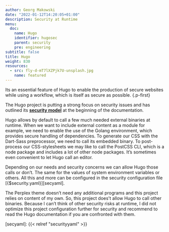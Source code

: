 ```yaml
---
author: Georg Makowski
date: "2022-01-12T14:20:05+01:00"
description: Security at Runtime
menu:
  doc:
    name: Hugo
    identifier: hugosec
    parent: security
    pre: engineering
subtitle: false
title: Hugo
weight: 830
resources:
  - src: fly-d-mT7lXZPjk7U-unsplash.jpg
    name: featured
---
```


Its an essential feature of Hugo to enable the production of secure websites while using a workflow, which is itself as secure as possible.
{.p-first} <!--more-->

The Hugo project is putting a strong focus on security issues and has outlined its [**security model**][hugo] at the beginning of the documentation.

Hugo allows by default to call a few much needed external binaries at runtime. When we want to include external content as a module for example, we need to enable the use of the Golang environment, which provides secure handling of dependencies. To generate our CSS with the Dart-Sass preprocessor, we need to call its embedded binary. To post-process our CSS-stylesheets we may like to call the PostCSS CLI, which is a node package and includes a lot of other node packages. It’s sometimes even convenient to let Hugo call an editor.

Depending on our needs and security concerns we can allow Hugo those calls or don’t. The same for the values of system environment variables or others. All this and more can be configured in the security configuration file [{$security.yaml}][secyaml].

The Perplex theme doesn’t need any additional programs and this project relies on content of my own. So, this project does’t allow Hugo to call other binaries. Because I can’t think of other security risks at runtime, I did not optimize this project configuration further for security and recommend to read the Hugo documentation if you are confronted with them.

[hugo]: https://gohugo.io/about/security-model "Hugo’s Security Model"
[secyaml]: {{< relref "securityyaml" >}}
